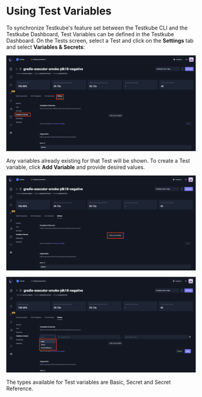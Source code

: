 # Using Test Variables

To synchronize Testkube's feature set between the Testkube CLI and the Testkube Dashboard, Test Variables can be defined in the Testkube Dashboard. On the Tests screen, select a Test and click on the **Settings** tab and select **Variables & Secrets**:

![Variable Tab](../img/variable-tab-1.17.png)

Any variables already existing for that Test will be shown. To create a Test variable, click **Add Variable** and provide desired values.

![Add Variable](../img/add-variable-1.17.png)

![Variable Type](../img/variable-type-1.17.png)

The types available for Test variables are Basic, Secret and Secret Reference. 
